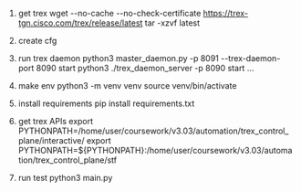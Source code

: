 1. get trex
wget --no-cache --no-check-certificate https://trex-tgn.cisco.com/trex/release/latest
tar -xzvf latest

2. create cfg

3. run trex daemon
python3 master_daemon.py -p 8091 --trex-daemon-port 8090 start
python3 ./trex_daemon_server -p 8090 start 
...

4. make env
python3 -m venv venv
source venv/bin/activate

5. install requirements
pip install requirements.txt

6. get trex APIs
export PYTHONPATH=/home/user/coursework/v3.03/automation/trex_control_plane/interactive/
export PYTHONPATH=${PYTHONPATH}:/home/user/coursework/v3.03/automation/trex_control_plane/stf

7. run test
python3 main.py